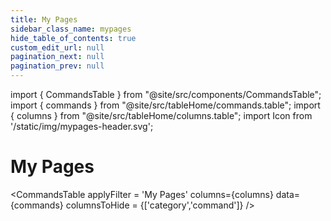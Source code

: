 ```yaml
---
title: My Pages
sidebar_class_name: mypages
hide_table_of_contents: true
custom_edit_url: null
pagination_next: null
pagination_prev: null
---
```


import { CommandsTable } from "@site/src/components/CommandsTable";
import { commands } from "@site/src/tableHome/commands.table";
import { columns } from "@site/src/tableHome/columns.table";
import Icon from '/static/img/mypages-header.svg';

# <Icon/> My Pages

<CommandsTable
applyFilter = 'My Pages'
columns={columns}
data={commands}
columnsToHide = {['category','command']}
/>

